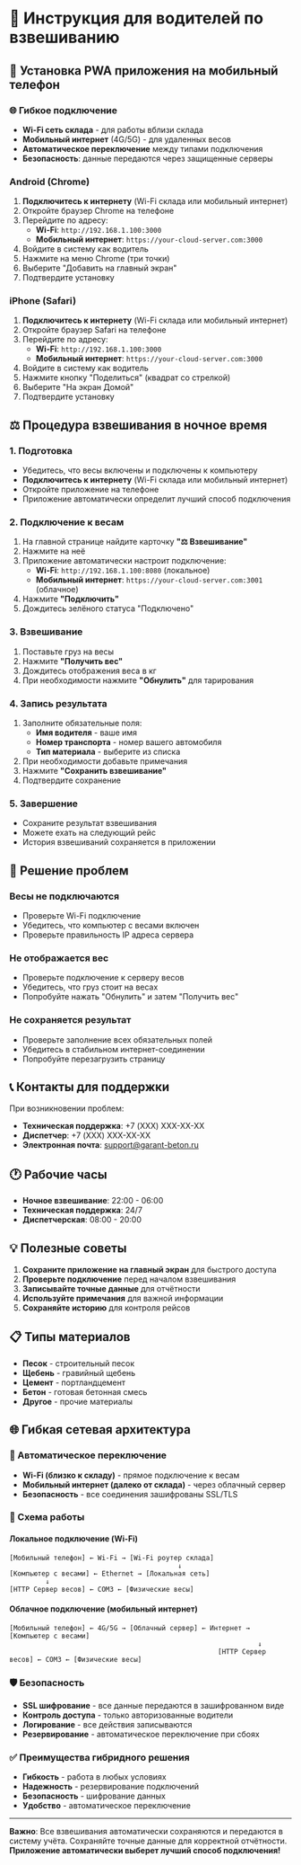 # 🚛 Инструкция для водителей по взвешиванию

## 📱 Установка PWA приложения на мобильный телефон

### 🌐 Гибкое подключение
- **Wi-Fi сеть склада** - для работы вблизи склада
- **Мобильный интернет** (4G/5G) - для удаленных весов
- **Автоматическое переключение** между типами подключения
- **Безопасность**: данные передаются через защищенные серверы

### Android (Chrome)
1. **Подключитесь к интернету** (Wi-Fi склада или мобильный интернет)
2. Откройте браузер Chrome на телефоне
3. Перейдите по адресу: 
   - **Wi-Fi**: `http://192.168.1.100:3000`
   - **Мобильный интернет**: `https://your-cloud-server.com:3000`
4. Войдите в систему как водитель
5. Нажмите на меню Chrome (три точки)
6. Выберите "Добавить на главный экран"
7. Подтвердите установку

### iPhone (Safari)
1. **Подключитесь к интернету** (Wi-Fi склада или мобильный интернет)
2. Откройте браузер Safari на телефоне
3. Перейдите по адресу:
   - **Wi-Fi**: `http://192.168.1.100:3000`
   - **Мобильный интернет**: `https://your-cloud-server.com:3000`
4. Войдите в систему как водитель
5. Нажмите кнопку "Поделиться" (квадрат со стрелкой)
6. Выберите "На экран Домой"
7. Подтвердите установку

## ⚖️ Процедура взвешивания в ночное время

### 1. Подготовка
- Убедитесь, что весы включены и подключены к компьютеру
- **Подключитесь к интернету** (Wi-Fi склада или мобильный интернет)
- Откройте приложение на телефоне
- Приложение автоматически определит лучший способ подключения

### 2. Подключение к весам
1. На главной странице найдите карточку **"⚖️ Взвешивание"**
2. Нажмите на неё
3. Приложение автоматически настроит подключение:
   - **Wi-Fi**: `http://192.168.1.100:8080` (локальное)
   - **Мобильный интернет**: `https://your-cloud-server.com:3001` (облачное)
4. Нажмите **"Подключить"**
5. Дождитесь зелёного статуса "Подключено"

### 3. Взвешивание
1. Поставьте груз на весы
2. Нажмите **"Получить вес"**
3. Дождитесь отображения веса в кг
4. При необходимости нажмите **"Обнулить"** для тарирования

### 4. Запись результата
1. Заполните обязательные поля:
   - **Имя водителя** - ваше имя
   - **Номер транспорта** - номер вашего автомобиля
   - **Тип материала** - выберите из списка
2. При необходимости добавьте примечания
3. Нажмите **"Сохранить взвешивание"**
4. Подтвердите сохранение

### 5. Завершение
- Сохраните результат взвешивания
- Можете ехать на следующий рейс
- История взвешиваний сохраняется в приложении

## 🔧 Решение проблем

### Весы не подключаются
- Проверьте Wi-Fi подключение
- Убедитесь, что компьютер с весами включен
- Проверьте правильность IP адреса сервера

### Не отображается вес
- Проверьте подключение к серверу весов
- Убедитесь, что груз стоит на весах
- Попробуйте нажать "Обнулить" и затем "Получить вес"

### Не сохраняется результат
- Проверьте заполнение всех обязательных полей
- Убедитесь в стабильном интернет-соединении
- Попробуйте перезагрузить страницу

## 📞 Контакты для поддержки

При возникновении проблем:
- **Техническая поддержка**: +7 (XXX) XXX-XX-XX
- **Диспетчер**: +7 (XXX) XXX-XX-XX
- **Электронная почта**: support@garant-beton.ru

## 🕐 Рабочие часы

- **Ночное взвешивание**: 22:00 - 06:00
- **Техническая поддержка**: 24/7
- **Диспетчерская**: 08:00 - 20:00

## 💡 Полезные советы

1. **Сохраните приложение на главный экран** для быстрого доступа
2. **Проверьте подключение** перед началом взвешивания
3. **Записывайте точные данные** для отчётности
4. **Используйте примечания** для важной информации
5. **Сохраняйте историю** для контроля рейсов

## 📋 Типы материалов

- **Песок** - строительный песок
- **Щебень** - гравийный щебень
- **Цемент** - портландцемент
- **Бетон** - готовая бетонная смесь
- **Другое** - прочие материалы

## 🌐 Гибкая сетевая архитектура

### 🔄 Автоматическое переключение
- **Wi-Fi (близко к складу)** - прямое подключение к весам
- **Мобильный интернет (далеко от склада)** - через облачный сервер
- **Безопасность** - все соединения зашифрованы SSL/TLS

### 📡 Схема работы

#### Локальное подключение (Wi-Fi)
```
[Мобильный телефон] ← Wi-Fi → [Wi-Fi роутер склада]
                                          ↓
[Компьютер с весами] ← Ethernet → [Локальная сеть]
         ↓
[HTTP Сервер весов] ← COM3 ← [Физические весы]
```

#### Облачное подключение (мобильный интернет)
```
[Мобильный телефон] ← 4G/5G → [Облачный сервер] ← Интернет → [Компьютер с весами]
                                                              ↓
                                                    [HTTP Сервер весов] ← COM3 ← [Физические весы]
```

### 🛡️ Безопасность
- **SSL шифрование** - все данные передаются в зашифрованном виде
- **Контроль доступа** - только авторизованные водители
- **Логирование** - все действия записываются
- **Резервирование** - автоматическое переключение при сбоях

### ✅ Преимущества гибридного решения
- **Гибкость** - работа в любых условиях
- **Надежность** - резервирование подключений
- **Безопасность** - шифрование данных
- **Удобство** - автоматическое переключение

---

**Важно**: Все взвешивания автоматически сохраняются и передаются в систему учёта. Сохраняйте точные данные для корректной отчётности. **Приложение автоматически выберет лучший способ подключения!**
